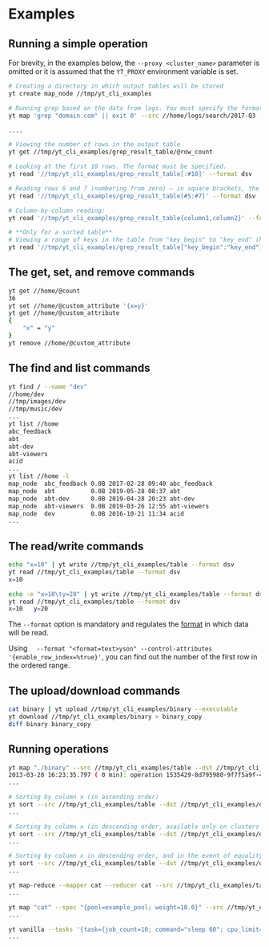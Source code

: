# Examples

## Running a simple operation

For brevity, in the examples below, the ```--proxy <cluster_name>``` parameter is omitted or it is assumed that the ```YT_PROXY``` environment variable is set.

```bash
# Creating a directory in which output tables will be stored
yt create map_node //tmp/yt_cli_examples

# Running grep based on the data from logs. You must specify the format in which the data will come to the operation input.
yt map 'grep "domain.com" || exit 0' --src //home/logs/search/2017-Q3 --dst //tmp/yt_cli_examples/grep_result_table --format dsv

....

# Viewing the number of rows in the output table
yt get //tmp/yt_cli_examples/grep_result_table/@row_count

# Looking at the first 10 rows. The format must be specified.
yt read '//tmp/yt_cli_examples/grep_result_table[:#10]' --format dsv

# Reading rows 6 and 7 (numbering from zero) — in square brackets, the half-interval is set which includes the left boundary and does not include the right one
yt read '//tmp/yt_cli_examples/grep_result_table[#5:#7]' --format dsv

# Column-by-column reading:
yt read '//tmp/yt_cli_examples/grep_result_table{column1,column2}' --format dsv

# **Only for a sorted table**
# Viewing a range of keys in the table from "key_begin" to "key_end" (half-interval which includes the left boundary and does not include the right one).
yt read '//tmp/yt_cli_examples/grep_result_table["key_begin":"key_end"]' --format dsv
```

## The get, set, and remove commands

```bash
yt get //home/@count
36
yt set //home/@custom_attribute '{x=y}'
yt get //home/@custom_attribute
{
    "x" = "y"
}
yt remove //home/@custom_attribute
```

## The find and list commands

```bash
yt find / --name "dev"
//home/dev
//tmp/images/dev
//tmp/music/dev
...
yt list //home
abc_feedback
abt
abt-dev
abt-viewers
acid
...
yt list //home -l
map_node  abc_feedback 0.0B 2017-02-28 09:40 abc_feedback
map_node  abt          0.0B 2019-05-28 08:37 abt
map_node  abt-dev      0.0B 2019-04-28 20:23 abt-dev
map_node  abt-viewers  0.0B 2019-03-26 12:55 abt-viewers
map_node  dev          0.0B 2016-10-21 11:34 acid
...
```

## The read/write commands

```bash
echo "x=10" | yt write //tmp/yt_cli_examples/table --format dsv
yt read //tmp/yt_cli_examples/table --format dsv
x=10
```

```bash
echo -e "x=10\ty=20" | yt write //tmp/yt_cli_examples/table --format dsv
yt read //tmp/yt_cli_examples/table --format dsv
x=10   y=20
```

The `--format` option is mandatory and regulates the [format](../../../user-guide/storage/formats.md) in which data will be read.

Using `  --format "<format=text>yson" --control-attributes '{enable_row_index=%true}'`, you can find out the number of the first row in the ordered range.

## The upload/download commands

```bash
cat binary | yt upload //tmp/yt_cli_examples/binary --executable
yt download //tmp/yt_cli_examples/binary > binary_copy
diff binary binary_copy
```

## Running operations

```bash
yt map "./binary" --src //tmp/yt_cli_examples/table --dst //tmp/yt_cli_examples/output --format dsv --local-file binary
2013-03-28 16:23:35.797 ( 0 min): operation 1535429-8d795980-9f7f5a9f-44bec919 initializing
...

# Sorting by column x (in ascending order)
yt sort --src //tmp/yt_cli_examples/table --dst //tmp/yt_cli_examples/output --sort-by "x"
...

# Sorting by column x (in descending order, available only on clusters with masters version 21.2+)
yt sort --src //tmp/yt_cli_examples/table --dst //tmp/yt_cli_examples/output --sort-by "{name=x; sort_order=descending;}"
...

# Sorting by column x in descending order, and in the event of equality, by column y in ascending order (sorting in descending order is available only on clusters with masters version 21.2+)
yt sort --src //tmp/yt_cli_examples/table --dst //tmp/yt_cli_examples/output --sort-by "{name=x; sort_order=descending;}" --sort-by "y"
...

yt map-reduce --mapper cat --reducer cat --src //tmp/yt_cli_examples/table --dst //tmp/yt_cli_examples/output --format dsv --reduce-by "x"
...

yt map "cat" --spec "{pool=example_pool; weight=10.0}" --src //tmp/yt_cli_examples/table --dst //tmp/yt_cli_examples/output --format yson
...

yt vanilla --tasks '{task={job_count=10; command="sleep 60"; cpu_limit=2};}' --spec '{resource_limits={user_slots=2}}'
...
```

